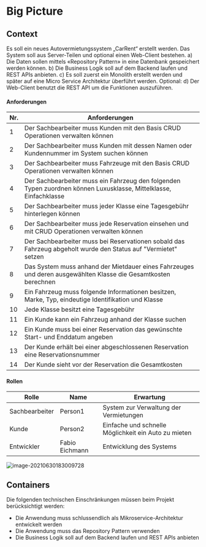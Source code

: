 # Big Picture

## Context

Es soll ein neues Autovermietungssystem „CarRent“ erstellt werden. Das System soll aus Server-Teilen und optional einen Web-Client bestehen.
a) Die Daten sollen mittels «Repository Pattern» in eine Datenbank gespeichert werden können.
b) Die Business Logik soll auf dem Backend laufen und REST APIs anbieten.
c) Es soll zuerst ein Monolith erstellt werden und später auf eine Micro Service Architektur überführt werden.
Optional:
d) Der Web-Client benutzt die REST API um die Funktionen auszuführen.

#### Anforderungen

| Nr.  | Anforderungen                                                |
| ---- | ------------------------------------------------------------ |
| 1    | Der Sachbearbeiter muss Kunden mit den Basis CRUD Operationen verwalten können |
| 2    | Der Sachbearbeiter muss Kunden mit dessen Namen oder Kundennummer im System suchen können |
| 3    | Der Sachbearbeiter muss Fahrzeuge mit den Basis CRUD Operationen verwalten können |
| 4    | Der Sachbearbeiter muss ein Fahrzeug den folgenden Typen zuordnen können Luxusklasse, Mittelklasse, Einfachklasse |
| 5    | Der Sachbearbeiter muss jeder Klasse eine Tagesgebühr hinterlegen können |
| 6    | Der Sachbearbeiter muss jede Reservation einsehen und mit CRUD Operationen verwalten können |
| 7    | Der Sachbearbeiter muss bei Reservationen sobald das Fahrzeug abgeholt wurde den Status auf "Vermietet" setzen |
| 8    | Das System muss anhand der Mietdauer eines Fahrzeuges und deren ausgewählten Klasse die Gesamtkosten berechnen |
| 9    | Ein Fahrzeug muss folgende Informationen besitzen, Marke, Typ, eindeutige Identifikation und Klasse |
| 10   | Jede Klasse besitzt eine Tagesgebühr                         |
| 11   | Ein Kunde kann ein Fahrzeug anhand der Klasse suchen         |
| 12   | Ein Kunde muss bei einer Reservation das gewünschte Start- und Enddatum angeben |
| 13   | Der Kunde erhält bei einer abgeschlossenen Reservation eine Reservationsnummer |
| 14   | Der Kunde sieht vor der Reservation die Gesamtkosten         |

#### Rollen

| Rolle          | Name           | Erwartung                                            |
| -------------- | -------------- | ---------------------------------------------------- |
| Sachbearbeiter | Person1        | System zur Verwaltung der Vermietungen               |
| Kunde          | Person2        | Einfache und schnelle Möglichkeit ein Auto zu mieten |
| Entwickler     | Fabio Eichmann | Entwicklung des Systems                              |

![image-20210630183009728](C:\Users\f.eichmann\AppData\Roaming\Typora\typora-user-images\image-20210630183009728.png)

## Containers

Die folgenden technischen Einschränkungen müssen beim Projekt berücksichtigt werden:

- Die Anwendung muss schlussendlich als Mikroservice-Architektur entwickelt werden
- Die Anwendung muss das Repository Pattern verwenden
- Die Business Logik soll auf dem Backend laufen und REST APIs anbieten



